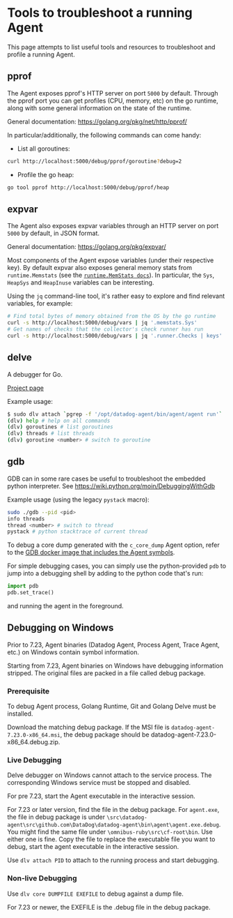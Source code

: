 # Tools to troubleshoot a running Agent

This page attempts to list useful tools and resources to troubleshoot and profile
a running Agent.

## pprof

The Agent exposes pprof's HTTP server on port `5000` by default. Through the pprof port
you can get profiles (CPU, memory, etc) on the go runtime, along with some general information
on the state of the runtime.

General documentation: https://golang.org/pkg/net/http/pprof/

In particular/additionally, the following commands can come handy:

* List all goroutines:
```sh
curl http://localhost:5000/debug/pprof/goroutine?debug=2
```
* Profile the go heap:
```sh
go tool pprof http://localhost:5000/debug/pprof/heap
```

## expvar

The Agent also exposes expvar variables through an HTTP server on port `5000` by default, in JSON format.

General documentation: https://golang.org/pkg/expvar/

Most components of the Agent expose variables (under their respective key). By default expvar also exposes
general memory stats from `runtime.Memstats` (see the [`runtime.MemStats docs`][runtime-docs]). In particular,
the `Sys`, `HeapSys` and `HeapInuse` variables can be interesting.

Using the `jq` command-line tool, it's rather easy to explore and find relevant variables, for example:
```sh
# Find total bytes of memory obtained from the OS by the go runtime
curl -s http://localhost:5000/debug/vars | jq '.memstats.Sys'
# Get names of checks that the collector's check runner has run
curl -s http://localhost:5000/debug/vars | jq '.runner.Checks | keys'
```

## delve

A debugger for Go.

[Project page][delve-project-page]

Example usage:
```sh
$ sudo dlv attach `pgrep -f '/opt/datadog-agent/bin/agent/agent run'`
(dlv) help # help on all commands
(dlv) goroutines # list goroutines
(dlv) threads # list threads
(dlv) goroutine <number> # switch to goroutine
```

## gdb

GDB can in some rare cases be useful to troubleshoot the embedded python interpreter.
See https://wiki.python.org/moin/DebuggingWithGdb

Example usage (using the legacy `pystack` macro):
```sh
sudo ./gdb --pid <pid>
info threads
thread <number> # switch to thread
pystack # python stacktrace of current thread
```

To debug a core dump generated with the `c_core_dump` Agent option, refer to the [GDB docker image
that includes the Agent symbols][gdb-image].

For simple debugging cases, you can simply use the python-provided `pdb` to jump into
a debugging shell by adding to the python code that's run:
```python
import pdb
pdb.set_trace()
```
and running the agent in the foreground.

## Debugging on Windows

Prior to 7.23, Agent binaries (Datadog Agent, Process Agent, Trace Agent, etc.) on Windows contain symbol information.

Starting from 7.23, Agent binaries on Windows have debugging information stripped. The original files are packed in a
file called debug package.

### Prerequisite

To debug Agent process, Golang Runtime, Git and Golang Delve must be installed.

Download the matching debug package. If the MSI file is `datadog-agent-7.23.0-x86_64.msi`, the debug package should be
datadog-agent-7.23.0-x86_64.debug.zip.

### Live Debugging

Delve debugger on Windows cannot attach to the service process. The corresponding Windows service must be stopped and
disabled.

For pre 7.23, start the Agent executable in the interactive session.

For 7.23 or later version, find the file in the debug package. For `agent.exe`, the file in debug package is under
`\src\datadog-agent\src\github.com\DataDog\datadog-agent\bin\agent\agent.exe.debug`. You might find the same file under
`\omnibus-ruby\src\cf-root\bin`. Use either one is fine. Copy the file to replace the executable file you want to debug,
start the agent executable in the interactive session.

Use `dlv attach PID` to attach to the running process and start debugging.

### Non-live Debugging

Use `dlv core DUMPFILE EXEFILE` to debug against a dump file.

For 7.23 or newer, the EXEFILE is the .debug file in the debug package.

[runtime-docs]: https://golang.org/pkg/runtime/#MemStats
[delve-project-page]: https://github.com/derekparker/delve
[gdb-image]: /tools/gdb
